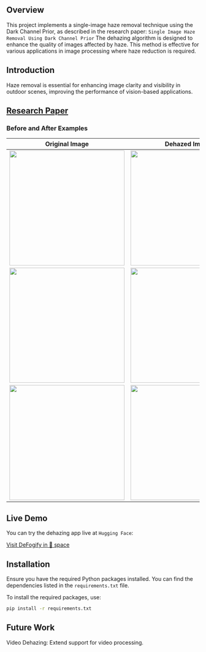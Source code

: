 

## Overview

This project implements a single-image haze removal technique using the Dark Channel Prior, as described in the research paper: ``Single Image Haze Removal Using Dark Channel Prior``
The dehazing algorithm is designed to enhance the quality of images affected by haze. This method is effective for various applications in image processing where haze reduction is required.

## Introduction

Haze removal is essential for enhancing image clarity and visibility in outdoor scenes, improving the performance of vision-based applications.

## [Research Paper](https://ieeexplore.ieee.org/document/5567108)



### Before and After Examples

| Original Image | Dehazed Image |
|----------------|---------------|
| <img src="https://github.com/user-attachments/assets/efe6e3c9-2d50-43d8-9218-beb2dbd9fd83" height="300"> | <img src="https://github.com/user-attachments/assets/657268d3-7c28-4c13-ad85-c97fdf1fa2e0" height="300"> |
| <img src="https://github.com/user-attachments/assets/e16e378c-7ebd-4dff-8d6b-d9aef5ab644f" height="300"> | <img src="https://github.com/user-attachments/assets/ac08593d-2579-4496-bb64-a9b48ed7b4d4" height="300"> |
| <img src="https://github.com/user-attachments/assets/870fcd06-28ac-4c15-b5c2-03e05f515321" height="300"> | <img src="https://github.com/user-attachments/assets/e898ee3f-662a-441a-b38f-2362291931df" height="300"> |




## Live Demo

You can try the dehazing app live at ``Hugging Face``:

[Visit DeFogify in 🤗 space](https://huggingface.co/spaces/MLap/deFogify)

## Installation

Ensure you have the required Python packages installed. You can find the dependencies listed in the `requirements.txt` file.

To install the required packages, use:

```bash
pip install -r requirements.txt
```

## Future Work
Video Dehazing: Extend support for video processing.

